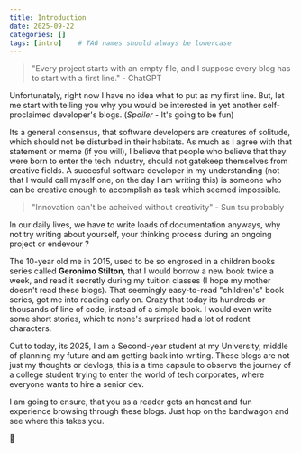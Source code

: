 ```yaml
---
title: Introduction
date: 2025-09-22
categories: []
tags: [intro]    # TAG names should always be lowercase
---
```


> "Every project starts with an empty file, and I suppose every blog has to start with a first line." - ChatGPT

Unfortunately, right now I have no idea what to put as my first line. But, let me start with telling you why you would be interested in yet another self-proclaimed developer's blogs. (*Spoiler* - It's going to be fun)

Its a general consensus, that software developers are creatures of solitude, which should not be disturbed in their habitats. As much as I agree with that statement or meme (if you will), I believe that people who believe that they were born to enter the tech industry, should not gatekeep themselves from creative fields. A succesful software developer in my understanding (not that I would call myself one, on the day I am writing this) is someone who can be creative enough to accomplish as task which seemed impossible. 

> "Innovation can't be acheived without creativity" - Sun tsu probably

In our daily lives, we have to write loads of documentation anyways, why not try writing about yourself, your thinking process during an ongoing project or endevour ? 

The 10-year old me in 2015, used to be so engrosed in a children books series called **Geronimo Stilton**, that I would borrow a new book twice a week, and read it secretly during my tuition classes (I hope my mother doesn't read these blogs). That seemingly easy-to-read "children's" book series, got me into reading early on. Crazy that today its hundreds or thousands of line of code, instead of a simple book. I would even write some short stories, which to none's surprised had a lot of rodent characters. 

Cut to today, its 2025, I am a Second-year student at my University, middle of planning my future and am getting back into writing. These blogs are not just my thoughts or devlogs, this is a time capsule to observe the journey of a college student trying to enter the world of tech corporates, where everyone wants to hire a senior dev. 

I am going to ensure, that you as a reader gets an honest and fun experience browsing through these blogs. Just hop on the bandwagon and see where this takes you. 

🫡
